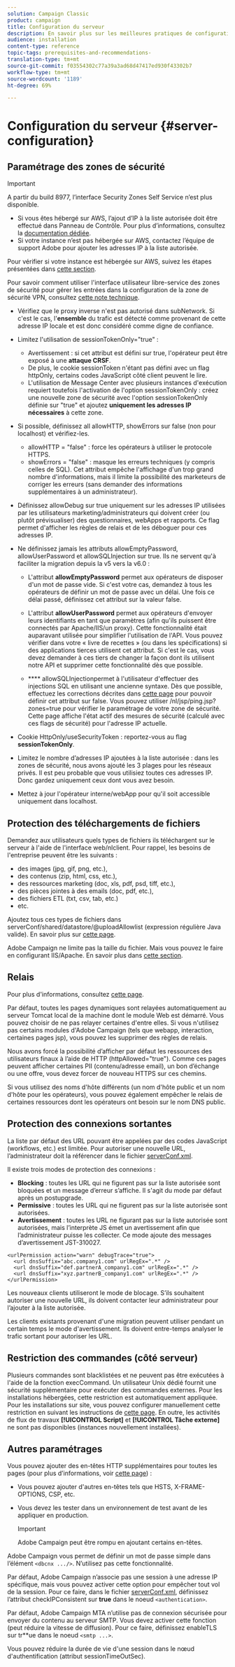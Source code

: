 ```yaml
---
solution: Campaign Classic
product: campaign
title: Configuration du serveur
description: En savoir plus sur les meilleures pratiques de configuration du serveur.
audience: installation
content-type: reference
topic-tags: prerequisites-and-recommendations-
translation-type: tm+mt
source-git-commit: f03554302c77a39a3ad68d47417ed930f43302b7
workflow-type: tm+mt
source-wordcount: '1189'
ht-degree: 69%

---
```



# Configuration du serveur {#server-configuration}

## Paramétrage des zones de sécurité

>[!IMPORTANT]
>
>A partir du build 8977, l’interface Security Zones Self Service n’est plus disponible.
>
>* Si vous êtes hébergé sur AWS, l’ajout d’IP à la liste autorisée doit être effectué dans Panneau de Contrôle. Pour plus d’informations, consultez la [documentation dédiée](https://experienceleague.adobe.com/docs/control-panel/using/instances-settings/ip-allow-listing-instance-access.html).
>* Si votre instance n’est pas hébergée sur AWS, contactez l’équipe de support Adobe pour ajouter les adresses IP à la liste autorisée.

>
>
Pour vérifier si votre instance est hébergée sur AWS, suivez les étapes présentées dans [cette section](https://experienceleague.adobe.com/docs/control-panel/using/faq.html).

Pour savoir comment utiliser l&#39;interface utilisateur libre-service des zones de sécurité pour gérer les entrées dans la configuration de la zone de sécurité VPN, consultez [cette note technique](https://helpx.adobe.com/fr/campaign/kb/configuring-security-zones-self-service.html).

* Vérifiez que le proxy inverse n&#39;est pas autorisé dans subNetwork. Si c&#39;est le cas, l&#39;**ensemble** du trafic est détecté comme provenant de cette adresse IP locale et est donc considéré comme digne de confiance.

* Limitez l&#39;utilisation de sessionTokenOnly=&quot;true&quot; :

   * Avertissement : si cet attribut est défini sur true, l&#39;opérateur peut être exposé à une **attaque CRSF**.
   * De plus, le cookie sessionToken n&#39;étant pas défini avec un flag httpOnly, certains codes JavaScript côté client peuvent le lire.
   * L&#39;utilisation de Message Center avec plusieurs instances d&#39;exécution requiert toutefois l&#39;activation de l&#39;option sessionTokenOnly : créez une nouvelle zone de sécurité avec l&#39;option sessionTokenOnly définie sur &quot;true&quot; et ajoutez **uniquement les adresses IP nécessaires** à cette zone.

* Si possible, définissez all allowHTTP, showErrors sur false (non pour localhost) et vérifiez-les.

   * allowHTTP = &quot;false&quot; : force les opérateurs à utiliser le protocole HTTPS.
   * showErrors = &quot;false&quot; : masque les erreurs techniques (y compris celles de SQL). Cet attribut empêche l&#39;affichage d&#39;un trop grand nombre d&#39;informations, mais il limite la possibilité des marketeurs de corriger les erreurs (sans demander des informations supplémentaires à un administrateur).

* Définissez allowDebug sur true uniquement sur les adresses IP utilisées par les utilisateurs marketing/administrateurs qui doivent créer (ou plutôt prévisualiser) des questionnaires, webApps et rapports. Ce flag permet d&#39;afficher les règles de relais et de les déboguer pour ces adresses IP.

* Ne définissez jamais les attributs allowEmptyPassword, allowUserPassword et allowSQLInjection sur true. Ils ne servent qu&#39;à faciliter la migration depuis la v5 vers la v6.0 :

   * L&#39;attribut **allowEmptyPassword** permet aux opérateurs de disposer d&#39;un mot de passe vide. Si c&#39;est votre cas, demandez à tous les opérateurs de définir un mot de passe avec un délai. Une fois ce délai passé, définissez cet attribut sur la valeur false.

   * L&#39;attribut **allowUserPassword** permet aux opérateurs d&#39;envoyer leurs identifiants en tant que paramètres (afin qu&#39;ils puissent être connectés par Apache/IIS/un proxy). Cette fonctionnalité était auparavant utilisée pour simplifier l&#39;utilisation de l&#39;API. Vous pouvez vérifier dans votre « livre de recettes » (ou dans les spécifications) si des applications tierces utilisent cet attribut. Si c&#39;est le cas, vous devez demander à ces tiers de changer la façon dont ils utilisent notre API et supprimer cette fonctionnalité dès que possible.

   * **** allowSQLInjectionpermet à l&#39;utilisateur d&#39;effectuer des injections SQL en utilisant une ancienne syntaxe. Dès que possible, effectuez les corrections décrites dans [cette page](../../migration/using/general-configurations.md) pour pouvoir définir cet attribut sur false. Vous pouvez utiliser /nl/jsp/ping.jsp?zones=true pour vérifier le paramétrage de votre zone de sécurité. Cette page affiche l&#39;état actif des mesures de sécurité (calculé avec ces flags de sécurité) pour l&#39;adresse IP actuelle.

* Cookie HttpOnly/useSecurityToken : reportez-vous au flag **sessionTokenOnly**.

* Limitez le nombre d’adresses IP ajoutées à la liste autorisée : dans les zones de sécurité, nous avons ajouté les 3 plages pour les réseaux privés. Il est peu probable que vous utilisiez toutes ces adresses IP. Donc gardez uniquement ceux dont vous avez besoin.

* Mettez à jour l&#39;opérateur interne/webApp pour qu&#39;il soit accessible uniquement dans localhost.

## Protection des téléchargements de fichiers

Demandez aux utilisateurs quels types de fichiers ils téléchargent sur le serveur à l&#39;aide de l&#39;interface web/nlclient. Pour rappel, les besoins de l&#39;entreprise peuvent être les suivants :

* des images (jpg, gif, png, etc.),
* des contenus (zip, html, css, etc.),
* des ressources marketing (doc, xls, pdf, psd, tiff, etc.),
* des pièces jointes à des emails (doc, pdf, etc.),
* des fichiers ETL (txt, csv, tab, etc.)
* etc.

Ajoutez tous ces types de fichiers dans serverConf/shared/datastore/@uploadAllowlist (expression régulière Java valide). En savoir plus sur [cette page](../../installation/using/configuring-campaign-server.md#limiting-uploadable-files).

Adobe Campaign ne limite pas la taille du fichier. Mais vous pouvez le faire en configurant IIS/Apache. En savoir plus dans [cette section](../../installation/using/web-server-configuration.md).

## Relais

Pour plus d&#39;informations, consultez [cette page](../../installation/using/configuring-campaign-server.md#dynamic-page-security-and-relays).

Par défaut, toutes les pages dynamiques sont relayées automatiquement au serveur Tomcat local de la machine dont le module Web est démarré. Vous pouvez choisir de ne pas relayer certaines d&#39;entre elles. Si vous n&#39;utilisez pas certains modules d&#39;Adobe Campaign (tels que webapp, interaction, certaines pages jsp), vous pouvez les supprimer des règles de relais.

Nous avons forcé la possibilité d’afficher par défaut les ressources des utilisateurs finaux à l’aide de HTTP (httpAllowed=&quot;true&quot;). Comme ces pages peuvent afficher certaines PII (contenu/adresse email), un bon d’échange ou une offre, vous devez forcer de nouveau HTTPS sur ces chemins.

Si vous utilisez des noms d&#39;hôte différents (un nom d&#39;hôte public et un nom d&#39;hôte pour les opérateurs), vous pouvez également empêcher le relais de certaines ressources dont les opérateurs ont besoin sur le nom DNS public.

## Protection des connexions sortantes

La liste par défaut des URL pouvant être appelées par des codes JavaScript (workflows, etc.) est limitée. Pour autoriser une nouvelle URL, l’administrateur doit la référencer dans le fichier [serverConf.xml](../../installation/using/the-server-configuration-file.md).

Il existe trois modes de protection des connexions :

* **Blocking** : toutes les URL qui ne figurent pas sur la liste autorisée sont bloquées et un message d’erreur s’affiche. Il s&#39;agit du mode par défaut après un postupgrade.
* **Permissive** : toutes les URL qui ne figurent pas sur la liste autorisée sont autorisées.
* **Avertissement**  : toutes les URL ne figurant pas sur la liste autorisée sont autorisées, mais l’interprète JS émet un avertissement afin que l’administrateur puisse les collecter. Ce mode ajoute des messages d’avertissement JST-310027.

```
<urlPermission action="warn" debugTrace="true">
  <url dnsSuffix="abc.company1.com" urlRegEx=".*" />
  <url dnsSuffix="def.partnerA_company1.com" urlRegEx=".*" />
  <url dnsSuffix="xyz.partnerB_company1.com" urlRegEx=".*" />
</urlPermission>
```

Les nouveaux clients utiliseront le mode de blocage. S’ils souhaitent autoriser une nouvelle URL, ils doivent contacter leur administrateur pour l’ajouter à la liste autorisée.

Les clients existants provenant d&#39;une migration peuvent utiliser pendant un certain temps le mode d&#39;avertissement. Ils doivent entre-temps analyser le trafic sortant pour autoriser les URL.

## Restriction des commandes (côté serveur)

Plusieurs commandes sont blacklistées et ne peuvent pas être exécutées à l&#39;aide de la fonction execCommand. Un utilisateur Unix dédié fournit une sécurité supplémentaire pour exécuter des commandes externes. Pour les installations hébergées, cette restriction est automatiquement appliquée. Pour les installations sur site, vous pouvez configurer manuellement cette restriction en suivant les instructions de [cette page](../../installation/using/configuring-campaign-server.md#restricting-authorized-external-commands). En outre, les activités de flux de travaux **[!UICONTROL Script]** et **[!UICONTROL Tâche externe]** ne sont pas disponibles (instances nouvellement installées).

## Autres paramétrages

Vous pouvez ajouter des en-têtes HTTP supplémentaires pour toutes les pages (pour plus d’informations, voir [cette page](../../installation/using/configuring-campaign-server.md#restricting-authorized-external-commands)) :

* Vous pouvez ajouter d&#39;autres en-têtes tels que HSTS, X-FRAME-OPTIONS, CSP, etc.
* Vous devez les tester dans un environnement de test avant de les appliquer en production.

   >[!IMPORTANT]
   >
   >Adobe Campaign peut être rompu en ajoutant certains en-têtes.

Adobe Campaign vous permet de définir un mot de passe simple dans l’élément `<dbcnx .../>`. N’utilisez pas cette fonctionnalité.

Par défaut, Adobe Campaign n’associe pas une session à une adresse IP spécifique, mais vous pouvez activer cette option pour empêcher tout vol de la session. Pour ce faire, dans le fichier [serverConf.xml](../../installation/using/the-server-configuration-file.md), définissez l’attribut checkIPConsistent sur **true** dans le noeud `<authentication>`.

Par défaut, Adobe Campaign MTA n’utilise pas de connexion sécurisée pour envoyer du contenu au serveur SMTP. Vous devez activer cette fonction (peut réduire la vitesse de diffusion). Pour ce faire, définissez enableTLS sur tr**ue dans le noeud `<smtp ...>`.

Vous pouvez réduire la durée de vie d&#39;une session dans le nœud d&#39;authentification (attribut sessionTimeOutSec).
